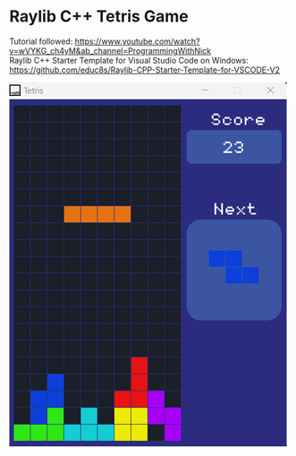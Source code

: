 # Raylib C++ Tetris Game

Tutorial followed: https://www.youtube.com/watch?v=wVYKG_ch4yM&ab_channel=ProgrammingWithNick  
Raylib C++ Starter Template for Visual Studio Code on Windows:
https://github.com/educ8s/Raylib-CPP-Starter-Template-for-VSCODE-V2

![Game screenshot](./tetris.png)

